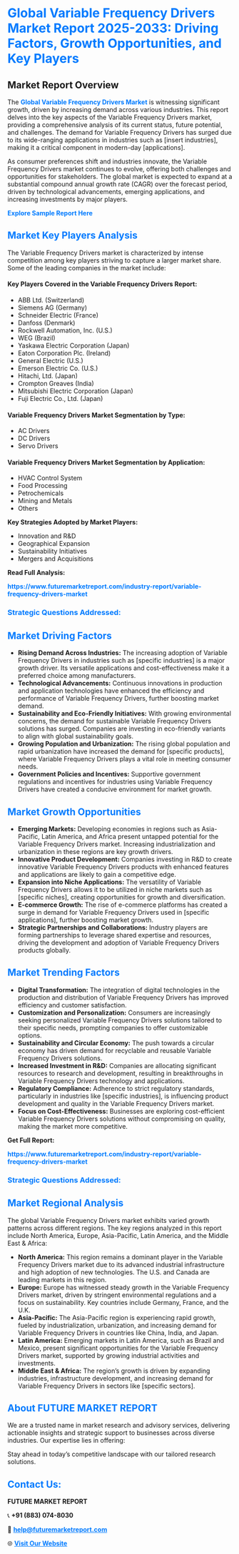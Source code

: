<h1 style="color: #007BFF;">Global Variable Frequency Drivers Market Report 2025-2033: Driving Factors, Growth Opportunities, and Key Players</h1>

<section id="overview">
<h2>Market Report Overview</h2>
<p>The <a href="https://www.futuremarketreport.com/industry-report/variable-frequency-drivers-market" style="color: #007BFF; text-decoration: none;"><strong>Global Variable Frequency Drivers Market</strong></a> is witnessing significant growth, driven by increasing demand across various industries. This report delves into the key aspects of the Variable Frequency Drivers market, providing a comprehensive analysis of its current status, future potential, and challenges. The demand for Variable Frequency Drivers has surged due to its wide-ranging applications in industries such as [insert industries], making it a critical component in modern-day [applications].</p>
<p>As consumer preferences shift and industries innovate, the Variable Frequency Drivers market continues to evolve, offering both challenges and opportunities for stakeholders. The global market is expected to expand at a substantial compound annual growth rate (CAGR) over the forecast period, driven by technological advancements, emerging applications, and increasing investments by major players.</p>
</section>

<section id="overview">
<p><a href="https://www.futuremarketreport.com/request-sample/reportId=105271" style="color: #007BFF; text-decoration: none;"><strong>Explore Sample Report Here</strong></a></p>
</section>

<section id="key-players">
<h2 style="color: #007BFF;">Market Key Players Analysis</h2>
<p>The Variable Frequency Drivers market is characterized by intense competition among key players striving to capture a larger market share. Some of the leading companies in the market include:</p>
<h4>Key Players Covered in the Variable Frequency Drivers Report:</h4>
<ul><li>ABB Ltd. (Switzerland)</li><li>Siemens AG (Germany)</li><li>Schneider Electric (France)</li><li>Danfoss (Denmark)</li><li>Rockwell Automation, Inc. (U.S.)</li><li>WEG (Brazil)</li><li>Yaskawa Electric Corporation (Japan)</li><li>Eaton Corporation Plc. (Ireland)</li><li>General Electric (U.S.)</li><li>Emerson Electric Co. (U.S.)</li><li>Hitachi, Ltd. (Japan)</li><li>Crompton Greaves (India)</li><li>Mitsubishi Electric Corporation (Japan)</li><li>Fuji Electric Co., Ltd. (Japan)</li></ul>
<h4>Variable Frequency Drivers Market Segmentation by Type:</h4>
<ul><li>AC Drivers</li><li>DC Drivers</li><li>Servo Drivers</li></ul>

<h4>Variable Frequency Drivers Market Segmentation by Application:</h4>
<ul><li>HVAC Control System</li><li>Food Processing</li><li>Petrochemicals</li><li>Mining and Metals</li><li>Others</li></ul>
<p><strong>Key Strategies Adopted by Market Players:</strong></p>
<ul>
<li>Innovation and R&D</li>
<li>Geographical Expansion</li>
<li>Sustainability Initiatives</li>
<li>Mergers and Acquisitions</li>
</ul>
</section>

<section>
<p><strong>Read Full Analysis: </strong></p><a href="https://www.futuremarketreport.com/industry-report/variable-frequency-drivers-market" style="color: #007BFF; text-decoration: none;"><strong>https://www.futuremarketreport.com/industry-report/variable-frequency-drivers-market</strong></a>
<h3 style="color: #007BFF;">Strategic Questions Addressed:</h3>
</section>

<section id="driving-factors">
<h2 style="color: #007BFF;">Market Driving Factors</h2>
<ul>
<li><strong>Rising Demand Across Industries:</strong> The increasing adoption of Variable Frequency Drivers in industries such as [specific industries] is a major growth driver. Its versatile applications and cost-effectiveness make it a preferred choice among manufacturers.</li>
<li><strong>Technological Advancements:</strong> Continuous innovations in production and application technologies have enhanced the efficiency and performance of Variable Frequency Drivers, further boosting market demand.</li>
<li><strong>Sustainability and Eco-Friendly Initiatives:</strong> With growing environmental concerns, the demand for sustainable Variable Frequency Drivers solutions has surged. Companies are investing in eco-friendly variants to align with global sustainability goals.</li>
<li><strong>Growing Population and Urbanization:</strong> The rising global population and rapid urbanization have increased the demand for [specific products], where Variable Frequency Drivers plays a vital role in meeting consumer needs.</li>
<li><strong>Government Policies and Incentives:</strong> Supportive government regulations and incentives for industries using Variable Frequency Drivers have created a conducive environment for market growth.</li>
</ul>
</section>

<section id="growth-opportunities">
<h2 style="color: #007BFF;">Market Growth Opportunities</h2>
<ul>
<li><strong>Emerging Markets:</strong> Developing economies in regions such as Asia-Pacific, Latin America, and Africa present untapped potential for the Variable Frequency Drivers market. Increasing industrialization and urbanization in these regions are key growth drivers.</li>
<li><strong>Innovative Product Development:</strong> Companies investing in R&D to create innovative Variable Frequency Drivers products with enhanced features and applications are likely to gain a competitive edge.</li>
<li><strong>Expansion into Niche Applications:</strong> The versatility of Variable Frequency Drivers allows it to be utilized in niche markets such as [specific niches], creating opportunities for growth and diversification.</li>
<li><strong>E-commerce Growth:</strong> The rise of e-commerce platforms has created a surge in demand for Variable Frequency Drivers used in [specific applications], further boosting market growth.</li>
<li><strong>Strategic Partnerships and Collaborations:</strong> Industry players are forming partnerships to leverage shared expertise and resources, driving the development and adoption of Variable Frequency Drivers products globally.</li>
</ul>
</section>

<section id="trending-factors">
<h2 style="color: #007BFF;">Market Trending Factors</h2>
<ul>
<li><strong>Digital Transformation:</strong> The integration of digital technologies in the production and distribution of Variable Frequency Drivers has improved efficiency and customer satisfaction.</li>
<li><strong>Customization and Personalization:</strong> Consumers are increasingly seeking personalized Variable Frequency Drivers solutions tailored to their specific needs, prompting companies to offer customizable options.</li>
<li><strong>Sustainability and Circular Economy:</strong> The push towards a circular economy has driven demand for recyclable and reusable Variable Frequency Drivers solutions.</li>
<li><strong>Increased Investment in R&D:</strong> Companies are allocating significant resources to research and development, resulting in breakthroughs in Variable Frequency Drivers technology and applications.</li>
<li><strong>Regulatory Compliance:</strong> Adherence to strict regulatory standards, particularly in industries like [specific industries], is influencing product development and quality in the Variable Frequency Drivers market.</li>
<li><strong>Focus on Cost-Effectiveness:</strong> Businesses are exploring cost-efficient Variable Frequency Drivers solutions without compromising on quality, making the market more competitive.</li>
</ul>
</section>

<section>
<p><strong>Get Full Report: </strong></p><a href="https://www.futuremarketreport.com/industry-report/variable-frequency-drivers-market" style="color: #007BFF; text-decoration: none;"><strong>https://www.futuremarketreport.com/industry-report/variable-frequency-drivers-market</strong></a>
<h3 style="color: #007BFF;">Strategic Questions Addressed:</h3>
</section>


<section id="regional-analysis">
<h2 style="color: #007BFF;">Market Regional Analysis</h2>
<p>The global Variable Frequency Drivers market exhibits varied growth patterns across different regions. The key regions analyzed in this report include North America, Europe, Asia-Pacific, Latin America, and the Middle East & Africa:</p>
<ul>
<li><strong>North America:</strong> This region remains a dominant player in the Variable Frequency Drivers market due to its advanced industrial infrastructure and high adoption of new technologies. The U.S. and Canada are leading markets in this region.</li>
<li><strong>Europe:</strong> Europe has witnessed steady growth in the Variable Frequency Drivers market, driven by stringent environmental regulations and a focus on sustainability. Key countries include Germany, France, and the U.K.</li>
<li><strong>Asia-Pacific:</strong> The Asia-Pacific region is experiencing rapid growth, fueled by industrialization, urbanization, and increasing demand for Variable Frequency Drivers in countries like China, India, and Japan.</li>
<li><strong>Latin America:</strong> Emerging markets in Latin America, such as Brazil and Mexico, present significant opportunities for the Variable Frequency Drivers market, supported by growing industrial activities and investments.</li>
<li><strong>Middle East & Africa:</strong> The region’s growth is driven by expanding industries, infrastructure development, and increasing demand for Variable Frequency Drivers in sectors like [specific sectors].</li>
</ul>
</section>

<footer>
<h2 style="color: #007BFF;">About FUTURE MARKET REPORT</h2>
<p>We are a trusted name in market research and advisory services, delivering actionable insights and strategic support to businesses across diverse industries. Our expertise lies in offering:</p>

<p>Stay ahead in today’s competitive landscape with our tailored research solutions.</p>

<h2 style="color: #007BFF;">Contact Us:</h2>
<p><strong>FUTURE MARKET REPORT</strong></p>
<p>📞 <strong>+91 (883) 074-8030</strong></p>
<p>📧 <strong><a href="mailto:help@futuremarketreport.com" style="color: #007BFF;">help@futuremarketreport.com</a></strong></p>
<p>🌐 <strong><a href="https://www.futuremarketreport.com/" style="color: #007BFF;">Visit Our Website</a></strong></p>
</footer>